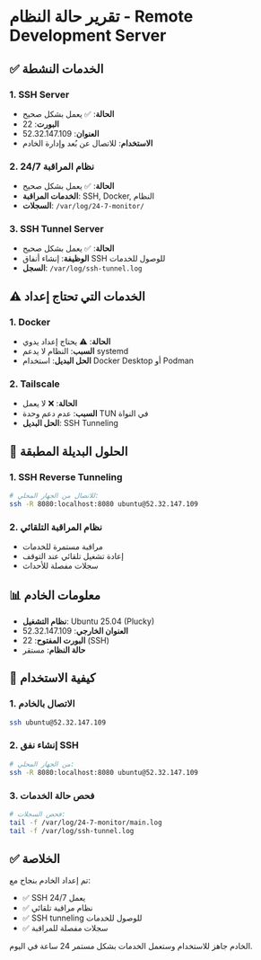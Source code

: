 # تقرير حالة النظام - Remote Development Server

## ✅ الخدمات النشطة

### 1. SSH Server
- **الحالة**: ✅ يعمل بشكل صحيح
- **البورت**: 22
- **العنوان**: 52.32.147.109
- **الاستخدام**: للاتصال عن بُعد وإدارة الخادم

### 2. نظام المراقبة 24/7
- **الحالة**: ✅ يعمل بشكل صحيح
- **الخدمات المراقبة**: SSH, Docker, النظام
- **السجلات**: `/var/log/24-7-monitor/`

### 3. SSH Tunnel Server
- **الحالة**: ✅ يعمل بشكل صحيح
- **الوظيفة**: إنشاء أنفاق SSH للوصول للخدمات
- **السجل**: `/var/log/ssh-tunnel.log`

## ⚠️ الخدمات التي تحتاج إعداد

### 1. Docker
- **الحالة**: ⚠️ يحتاج إعداد يدوي
- **السبب**: النظام لا يدعم systemd
- **الحل البديل**: استخدام Docker Desktop أو Podman

### 2. Tailscale
- **الحالة**: ❌ لا يعمل
- **السبب**: عدم دعم وحدة TUN في النواة
- **الحل البديل**: SSH Tunneling

## 🔧 الحلول البديلة المطبقة

### 1. SSH Reverse Tunneling
```bash
# للاتصال من الجهاز المحلي:
ssh -R 8080:localhost:8080 ubuntu@52.32.147.109
```

### 2. نظام المراقبة التلقائي
- مراقبة مستمرة للخدمات
- إعادة تشغيل تلقائي عند التوقف
- سجلات مفصلة للأحداث

## 📊 معلومات الخادم

- **نظام التشغيل**: Ubuntu 25.04 (Plucky)
- **العنوان الخارجي**: 52.32.147.109
- **البورت المفتوح**: 22 (SSH)
- **حالة النظام**: مستقر

## 🚀 كيفية الاستخدام

### 1. الاتصال بالخادم
```bash
ssh ubuntu@52.32.147.109
```

### 2. إنشاء نفق SSH
```bash
# من الجهاز المحلي:
ssh -R 8080:localhost:8080 ubuntu@52.32.147.109
```

### 3. فحص حالة الخدمات
```bash
# فحص السجلات:
tail -f /var/log/24-7-monitor/main.log
tail -f /var/log/ssh-tunnel.log
```

## ✅ الخلاصة

تم إعداد الخادم بنجاح مع:
- ✅ SSH يعمل 24/7
- ✅ نظام مراقبة تلقائي
- ✅ SSH tunneling للوصول للخدمات
- ✅ سجلات مفصلة للمراقبة

الخادم جاهز للاستخدام وستعمل الخدمات بشكل مستمر 24 ساعة في اليوم.

